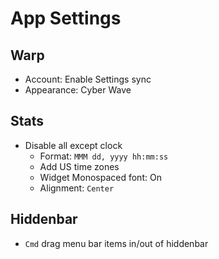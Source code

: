 
# App Settings

## Warp
- Account: Enable Settings sync
- Appearance: Cyber Wave

## Stats
- Disable all except clock
    - Format: `MMM dd, yyyy hh:mm:ss`
    - Add US time zones
    - Widget Monospaced font: On
    - Alignment: `Center`

## Hiddenbar
- `Cmd` drag menu bar items in/out of hiddenbar

